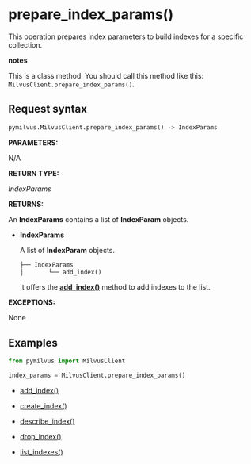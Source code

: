 # prepare_index_params()

This operation prepares index parameters to build indexes for a specific collection.

<div class="admonition note">

<p><b>notes</b></p>

<p>This is a class method. You should call this method like this: <code>MilvusClient.prepare_index_params()</code>.</p>

</div>

## Request syntax

```python
pymilvus.MilvusClient.prepare_index_params() -> IndexParams
```

__PARAMETERS:__

N/A

__RETURN TYPE:__

_IndexParams_

__RETURNS:__

An __IndexParams__ contains a list of __IndexParam__ objects.

- __IndexParams__

    A list of __IndexParam__ objects.

    ```python
    ├── IndexParams 
    │       └── add_index()
    ```

    It offers the __[add_index()](./Management-add_index)__ method to add indexes to the list.

__EXCEPTIONS:__

None

## Examples

```python
from pymilvus import MilvusClient

index_params = MilvusClient.prepare_index_params()
```

- [add_index()](./Management/add_index.md)

- [create_index()](./Management/create_index.md)

- [describe_index()](./Management/describe_index.md)

- [drop_index()](./Management/drop_index.md)

- [list_indexes()](./Management/list_indexes.md)

